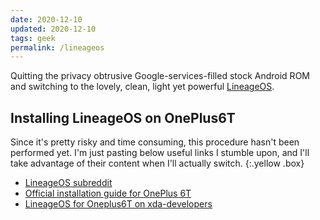 ```yaml
---
date: 2020-12-10
updated: 2020-12-10
tags: geek
permalink: /lineageos
---
```

Quitting the privacy obtrusive Google-services-filled stock Android ROM and switching to the lovely, clean, light yet powerful [LineageOS][lineage].

## Installing LineageOS on OnePlus6T

Since it's pretty risky and time consuming, this procedure hasn't been performed yet. I'm just pasting below useful links I stumble upon, and I'll take advantage of their content when I'll actually switch.
{:.yellow .box}

- [LineageOS subreddit](https://www.reddit.com/r/LineageOS/ "LineageOS subreddit")
- [Official installation guide for OnePlus 6T](https://wiki.lineageos.org/devices/fajita/install "LineageOS official installation guide for OnePlus 6T")
- [LineageOS for Oneplus6T on xda-developers](https://forum.xda-developers.com/t/rom-official-fajita-10-lineageos-17-1.3967254/ "LineageOS for Oneplus6T on xda-developers")

[lineage]: https://lineageos.org "LineageOS official website"

